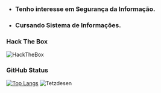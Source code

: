 - ### <b> Tenho interesse em Segurança da Informação. </b>
- ### <b> Cursando Sistema de Informações. </b>


### <b> Hack The Box </b>

![HackTheBox](https://www.hackthebox.eu/badge/image/1045602)
### <b> GitHub Status </b>

[![Top Langs](https://github-readme-stats.vercel.app/api/top-langs/?username=Tetzdesen&layout=compact&theme=midnight-purple&show_icons=true)](https://github.com/anuraghazra/github-readme-stats)
![Tetzdesen](https://github-readme-stats.vercel.app/api?username=Tetzdesen&show_icons=true&theme=midnight-purple)



